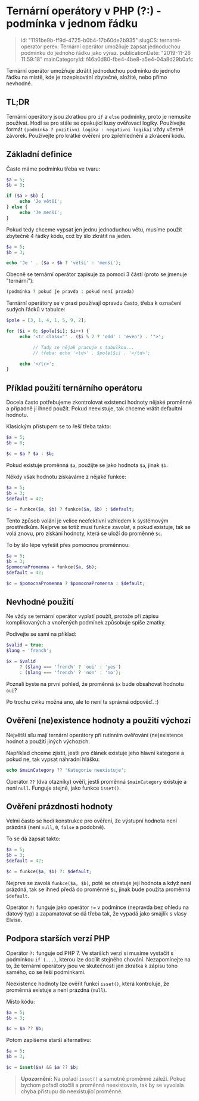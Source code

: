 Ternární operátory v PHP (?:) - podmínka v jednom řádku
=======================================================

> id: "1191be9b-ff9d-4725-b0b4-17b60de2b935"
> slugCS: ternarni-operator
> perex: Ternární operátor umožňuje zapsat jednoduchou podmínku do jednoho řádku jako výraz.
> publicationDate: "2019-11-26 11:59:18"
> mainCategoryId: f46a0d80-fbe4-4be8-a5e4-04a8d29b0afc

Ternární operátor umožňuje zkrátit jednoduchou podmínku do jednoho řádku na místě, kde je rozepisování zbytečné, složité, nebo přímo nevhodné.

TL;DR
------

Ternární operátory jsou zkratkou pro `if` a `else` podmínky, proto je nemusíte používat. Hodí se pro stále se opakující kusy ověřovací logiky. Používejte formát `(podmínka ? pozitivní logika : negativní logika)` vždy včetně závorek. Používejte pro krátké ověření pro zpřehlednění a zkrácení kódu.

Základní definice
------------------

Často máme podmínku třeba ve tvaru:

```php
$a = 5;
$b = 3;

if ($a > $b) {
     echo 'Je větší';
} else {
     echo 'Je menší';
}
```

Pokud tedy chceme vypsat jen jednu jednoduchou větu, musíme použít zbytečně 4 řádky kódu, což by šlo zkrátit na jeden.

```php
$a = 5;
$b = 3;

echo 'Je ' . ($a > $b ? 'větší' : 'menší');
```

Obecně se ternární operátor zapisuje za pomoci 3 částí (proto se jmenuje "ternární"):

```php
(podmínka ? pokud je pravda : pokud není pravda)
```

Ternární operátory se v praxi používají opravdu často, třeba k označení sudých řádků v tabulce:

```php
$pole = [3, 1, 4, 1, 5, 9, 2];

for ($i = 0; $pole[$i]; $i++) {
     echo '<tr class="' . ($i % 2 ? 'odd' : 'even') . '">';

          // Tady se nějak pracuje s tabulkou...
          // třeba: echo '<td>' . $pole[$i] . '</td>';

     echo '</tr>';
}
```

Příklad použití ternárního operátoru
------------------------------------

Docela často potřebujeme zkontrolovat existenci hodnoty nějaké proměnné a případně jí ihned použít. Pokud neexistuje, tak chceme vrátit defaultní hodnotu.

Klasickým přístupem se to řeší třeba takto:

```php
$a = 5;
$b = 8;

$c = $a ? $a : $b;
```

Pokud existuje proměnná `$a`, použijte se jako hodnota `$a`, jinak `$b`.

Někdy však hodnotu získáváme z nějaké funkce:

```php
$a = 5;
$b = 3;
$default = 42;

$c = funkce($a, $b) ? funkce($a, $b) : $default;
```

Tento způsob volání je velice neefektivní vzhledem k systémovým prostředkům. Nejprve se totiž musí funkce zavolat, a pokud existuje, tak se volá znovu, pro získání hodnoty, která se uloží do proměnné `$c`.

To by šlo lépe vyřešit přes pomocnou proměnnou:

```php
$a = 5;
$b = 3;
$pomocnaPromenna = funkce($a, $b);
$default = 42;

$c = $pomocnaPromenna ? $pomocnaPromenna : $default;
```

Nevhodné použití
------------------

Ne vždy se ternární operátor vyplatí použít, protože při zápisu komplikovaných a vnořených podmínek způsobuje spíše zmatky.

Podívejte se sami na příklad:

```php
$valid = true;
$lang = 'french';

$x = $valid
     ? ($lang === 'french' ? 'oui' : 'yes')
     : ($lang === 'french' ? 'non' : 'no');
```

Poznali byste na první pohled, že proměnná `$x` bude obsahovat hodnotu `oui`?

Po trochu cviku možná ano, ale to není ta správná odpověď. :)

Ověření (ne)existence hodnoty a použití výchozí
--------------------

Největší sílu mají ternární operátory při rutinním ověřování (ne)existence hodnot a použití jiných výchozích.

Například chceme zjistit, jestli pro článek existuje jeho hlavní kategorie a pokud ne, tak vypsat náhradní hlášku:

```php
echo $mainCategory ?? 'Kategorie neexistuje';
```

Operátor `??` (dva otazníky) ověří, jestli proměnná `$mainCategory` existuje a není `null`. Funguje stejně, jako funkce `isset()`.

Ověření prázdnosti hodnoty
-----------------------------

Velmi často se hodí konstrukce pro ověření, že výstupní hodnota není prázdná (není `null`, `0`, `false` a podobně).

To se dá zapsat takto:

```php
$a = 5;
$b = 3;
$default = 42;

$c = funkce($a, $b) ?: $default;
```

Nejprve se zavolá `funkce($a, $b)`, poté se otestuje její hodnota a když není prázdná, tak se ihned předá do proměnné `$c`, jinak bude použita proměnná `$default`.

Operátor `?:` funguje jako operátor `!=` v podmínce (nepravda bez ohledu na datový typ) a zapamatovat se dá třeba tak, že vypadá jako smajlík s vlasy Elvise.

Podpora starších verzí PHP
----------------------------

Operátor `?:` funguje od PHP 7. Ve starších verzí si musíme vystačit s podmínkou `if (...)`, kterou lze docílit stejného chování. Nezapomínejte na to, že ternární operátory jsou ve skutečnosti jen zkratka k zápisu toho samého, co se řeší podmínkami.

Neexistence hodnoty lze ověřit funkcí `isset()`, která kontroluje, že proměnná existuje a není prázdná (`null`).

Místo kódu:

```php
$a = 5;
$b = 3;

$c = $a ?? $b;
```

Potom zapíšeme starší alternativu:

```php
$a = 5;
$b = 3;

$c = isset($a) && $a ?? $b;
```

> **Upozornění:** Na pořadí `isset()` a samotné proměnné záleží. Pokud bychom pořadí otočili a proměnná neexistovala, tak by se vyvolala chyba přístupu do neexistující proměnné.
